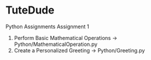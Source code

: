 # TuteDude

Python Assignments
Assignment 1

1. Perform Basic Mathematical Operations -> Python/MathematicalOperation.py
2. Create a Personalized Greeting -> Python/Greeting.py
